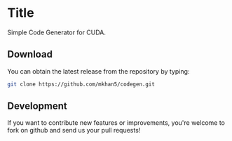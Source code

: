 Title
=======

Simple Code Generator for CUDA.


Download
--------

You can obtain the latest release from the repository by typing:

```bash
git clone https://github.com/mkhan5/codegen.git
```

Development
-----------

If you want to contribute new features or improvements, you're welcome to fork on github and send us your pull requests!
